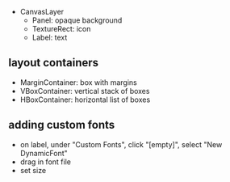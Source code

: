 - CanvasLayer
	- Panel: opaque background
	- TextureRect: icon
	- Label: text

## layout containers
- MarginContainer: box with margins
- VBoxContainer: vertical stack of boxes
- HBoxContainer: horizontal list of boxes

## adding custom fonts
- on label, under "Custom Fonts", click "[empty]", select "New DynamicFont"
- drag in font file
- set size
